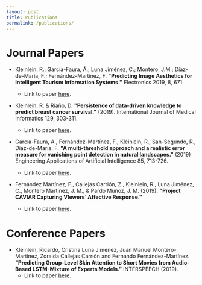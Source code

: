 ```yaml
---
layout: post
title: Publications
permalink: /publications/
---
```


# Journal Papers

* Kleinlein, R.; García-Faura, Á.; Luna Jiménez, C.; Montero, J.M.; Díaz-de-María, F.; Fernández-Martínez, F. **"Predicting Image Aesthetics for Intelligent Tourism Information Systems."** Electronics 2019, 8, 671.
	- Link to paper [here](https://www.mdpi.com/2079-9292/8/6/671).

* Kleinlein, R. & Riaño, D. **"Persistence of data-driven knowledge to predict breast cancer survival."** (2019). International Journal of Medical Informatics
129, 303-311.
	- Link to paper [here](https://www.sciencedirect.com/science/article/abs/pii/S1386505619300590).

* García-Faura, A., Fernández-Martínez, F., Kleinlein, R., San-Segundo, R., Díaz-de-María, F. **"A multi-threshold approach and a realistic error measure for vanishing point detection in natural landscapes."** (2019) Engineering Applications of Artificial Intelligence 85, 713-726.
	- Link to paper [here](https://www.sciencedirect.com/science/article/abs/pii/S0952197619301861).

* Fernández Martínez, F., Callejas Carrión, Z., Kleinlein, R., Luna Jiménez, C., Montero Martínez, J. M., & Pardo Muñoz, J. M. (2019). **"Project CAVIAR Capturing VIewers’ Affective Response."** 
	- Link to paper [here](http://journal.sepln.org/sepln/ojs/ojs/index.php/pln/article/view/6108/3562).
	

# Conference Papers

* Kleinlein, Ricardo, Cristina Luna Jiménez, Juan Manuel Montero-Martínez, Zoraida Callejas Carrión and Fernando Fernández-Martínez. **“Predicting Group-Level Skin Attention to Short Movies from Audio-Based LSTM-Mixture of Experts Models.”** INTERSPEECH (2019).
	- Link to paper [here](https://www.isca-speech.org/archive/Interspeech_2019/pdfs/2799.pdf).

